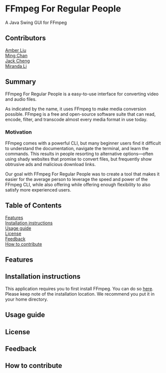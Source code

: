 # FFmpeg For Regular People
A Java Swing GUI for FFmpeg
## Contributors
[Amber Liu](#https://github.com/ambersjliu)\
[Ming Chan](#https://github.com/notming11)\
[Jack Cheng](#https://github.com/21chengjk1)\
[Miranda Li](https://github.com/randyli0)
## Summary
FFmpeg For Regular People is a easy-to-use
interface for converting video and audio files. 

As indicated by the name, it uses FFmpeg to make media conversion possible. FFmpeg is a free and open-source software suite that can read, encode, filter, and transcode
almost every media format in use today.

### Motivation
FFmpeg comes with a powerful CLI, but many beginner users
find it difficult to understand the documentation, navigate the terminal, and learn the commands. This results
in people resorting to alternative options—often using shady websites that promise
to convert files, but frequently show obtrusive ads and malicious download links. 

Our goal with FFmpeg For Regular People was to create a tool that makes it easier
for the average person to leverage the speed and power of the FFmpeg CLI, while also offering
while offering enough flexibility to also satisfy more experienced users.

## Table of Contents
[Features](#Features)\
[Installation instructions](#installation-instructions)\
[Usage guide](#usage-guide)\
[License](#license)\
[Feedback](#feedback)\
[How to contribute](#how-to-contribute)
## Features


## Installation instructions
This application requires you to first install FFmpeg.
You can do so [here](https://www.ffmpeg.org/download.html). Please keep note of the installation location. We 
recommend you put it in your home directory.


## Usage guide

## License

## Feedback

## How to contribute